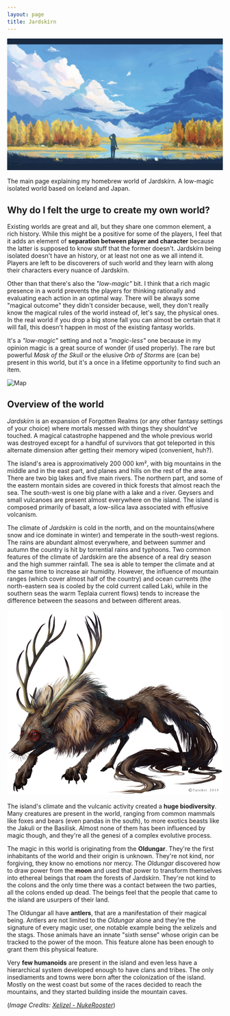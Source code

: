 ```yaml
---
layout: page
title: Jardskírn
---
```


![Header](/images/header_homebrew.jpg)

The main page explaining my homebrew world of Jardskírn. A low-magic isolated world based on Iceland and Japan.

## Why do I felt the urge to create my own world?

Existing worlds are great and all, but they share one common element, a rich history. While this might be a positive for some of the players, I feel that it adds an element of **separation between player and character** because the latter is supposed to know stuff that the former doesn't. Jardskírn being isolated doesn't have an history, or at least not one as we all intend it. Players are left to be discoverers of such world and they learn with along their characters every nuance of Jardskírn.

Other than that there's also the *"low-magic"* bit. I think that a rich magic presence in a world prevents the players for thinking rationally and evaluating each action in an optimal way. There will be always some "magical outcome" they didn't consider because, well, they don't really know the magical rules of the world instead of, let's say, the physical ones. In the real world if you drop a big stone fall you can almost be certain that it will fall, this doesn't happen in most of the existing fantasy worlds.

It's a *"low-magic"* setting and not a *"magic-less"* one because in my opinion magic is a great source of wonder (if used properly). The rare but powerful *Mask of the Skull* or the elusive *Orb of Storms* are (can be) present in this world, but it's a once in a lifetime opportunity to find such an item.

![Map](/images/map.png)

## Overview of the world

*Jardskírn* is an expansion of Forgotten Realms (or any other fantasy settings of your choice) where mortals messed with things they shouldnt've touched. A magical catastrophe happened and the whole previous world was destroyed except for a handful of survivors that got teleported in this alternate dimension after getting their memory wiped (convenient, huh?). 

The island's area is approximatively 200 000 km², with big mountains in the middle and in the east part, and planes and hills on the rest of the area. There are two big lakes and five main rivers. The northern part, and some of the eastern montain sides are covered in thick forests that almost reach the sea. The south-west is one big plane with a lake and a river. Geysers and small vulcanoes are present almost everywhere on the island. The island is composed primarily of basalt, a low-silica lava associated with effusive volcanism.

The climate of *Jardskírn* is cold in the north, and on the mountains(where snow and ice dominate in winter) and temperate in the south-west regions. The rains are abundant almost everywhere, and between summer and autumn the country is hit by torrential rains and typhoons. Two common features of the climate of Jardskírn are the absence of a real dry season and the high summer rainfall. The sea is able to temper the climate and at the same time to increase air humidity. However, the influence of mountain ranges (which cover almost half of the country) and ocean currents (the north-eastern sea is cooled by the cold current called Laki, while in the southern seas the warm Teplaìa current flows) tends to increase the difference between the seasons and between different areas. 

![Xelizel](/images/xelizel.jpg)

The island's climate and the vulcanic activity created a **huge biodiversity**. Many creatures are present in the world, ranging from common mammals like foxes and bears (even pandas in the south), to more exotics beasts like the Jakuli or the Basilisk. Almost none of them has been influenced by magic though, and they're all the genesi of a complex evolutive process.

The magic in this world is originating from the **Oldungar**. They're the first inhabitants of the world and their origin is unknown. They're not kind, nor forgiving, they know no emotions nor mercy. The *Oldungar* discovered how to draw power from the **moon** and used that power to transform themselves into ethereal beings that roam the forests of Jardskírn. They're not kind to the colons and the only time there was a contact between the two parties, all the colons ended up dead. The beings feel that the people that came to the island are usurpers of their land.

The Oldungar all have **antlers**, that are a manifestation of their magical being. Antlers are not limited to the *Oldungar* alone and they're the signature of every magic user, one notable example being the xelizels and the stags. Those animals have an innate "sixth sense" whose origin can be tracked to the power of the moon. This feature alone has been enough to grant them this physical feature.

Very **few humanoids** are present in the island and even less have a hierarchical system developed enough to have clans and tribes. The only insediaments and towns were born after the colonization of the island. Mostly on the west coast but some of the races decided to reach the mountains, and they started building inside the mountain caves.

(*Image Credits: [Xelizel - NukeRooster](https://www.deviantart.com/nukerooster/art/Xelizel-596657309)*)